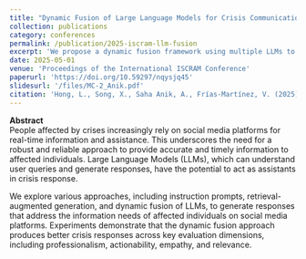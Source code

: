 ```yaml
---
title: "Dynamic Fusion of Large Language Models for Crisis Communication"
collection: publications
category: conferences
permalink: /publication/2025-iscram-llm-fusion
excerpt: 'We propose a dynamic fusion framework using multiple LLMs to generate high-quality, real-time responses in crisis scenarios on social media.'
date: 2025-05-01
venue: 'Proceedings of the International ISCRAM Conference'
paperurl: 'https://doi.org/10.59297/nqysjq45'
slidesurl: '/files/MC-2_Anik.pdf'
citation: 'Hong, L., Song, X., Saha Anik, A., Frías-Martínez, V. (2025). "Dynamic Fusion of Large Language Models for Crisis Communication." <i>Proceedings of the International ISCRAM Conference</i>. DOI: https://doi.org/10.59297/nqysjq45.'
---
```


**Abstract**  
People affected by crises increasingly rely on social media platforms for real-time information and assistance. This underscores the need for a robust and reliable approach to provide accurate and timely information to affected individuals. Large Language Models (LLMs), which can understand user queries and generate responses, have the potential to act as assistants in crisis response.

We explore various approaches, including instruction prompts, retrieval-augmented generation, and dynamic fusion of LLMs, to generate responses that address the information needs of affected individuals on social media platforms. Experiments demonstrate that the dynamic fusion approach produces better crisis responses across key evaluation dimensions, including professionalism, actionability, empathy, and relevance.
